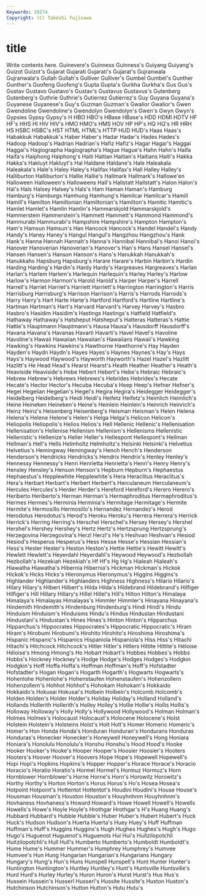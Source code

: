 ```yaml
---
Keywords: 19274 
Copyright: (C) Takeshi Fujisawa
---
```


# title

Write contents here.
Guinevere's
Guinness Guinness's Guiyang Guiyang's Guizot Guizot's Gujarat Gujarati Gujarati's Gujarat's
Gujranwala Gujranwala's Gullah Gullah's Gulliver Gulliver's Gumbel Gumbel's Gunther Gunther's
Guofeng Guofeng's Gupta Gupta's Gurkha Gurkha's Gus Gus's Gustav Gustavo
Gustavo's Gustav's Gustavus Gustavus's Gutenberg Gutenberg's Guthrie Guthrie's Gutierrez Gutierrez's
Guy Guyana Guyana's Guyanese Guyanese's Guy's Guzman Guzman's Gwalior Gwalior's
Gwen Gwendoline Gwendoline's Gwendolyn Gwendolyn's Gwen's Gwyn Gwyn's Gypsies Gypsy
Gypsy's H HBO HBO's HBase HBase's HDD HDMI HDTV HF
HF's HHS HI HIV HIV's HMO HMO's HMS HOV HP
HP's HQ HQ's HR HRH HS HSBC HSBC's HST HTML
HTML's HTTP HUD HUD's Haas Haas's Habakkuk Habakkuk's Haber Haber's
Hadar Hadar's Hades Hades's Hadoop Hadoop's Hadrian Hadrian's Hafiz Hafiz's
Hagar Hagar's Haggai Haggai's Hagiographa Hagiographa's Hague Hague's Hahn Hahn's
Haifa Haifa's Haiphong Haiphong's Haiti Haitian Haitian's Haitians Haiti's Hakka
Hakka's Hakluyt Hakluyt's Hal Haldane Haldane's Hale Haleakala Haleakala's Hale's
Haley Haley's Halifax Halifax's Hall Halley Halley's Halliburton Halliburton's Hallie
Hallie's Hallmark Hallmark's Hallowe'en Halloween Halloween's Halloweens Hall's Hallstatt Hallstatt's
Halon Halon's Hal's Hals Halsey Halsey's Hals's Ham Haman Haman's
Hamburg Hamburg's Hamburgs Hamhung Hamhung's Hamilcar Hamilcar's Hamill Hamill's Hamilton
Hamiltonian Hamiltonian's Hamilton's Hamitic Hamitic's Hamlet Hamlet's Hamlin Hamlin's Hammarskjold
Hammarskjold's Hammerstein Hammerstein's Hammett Hammett's Hammond Hammond's Hammurabi Hammurabi's Hampshire
Hampshire's Hampton Hampton's Ham's Hamsun Hamsun's Han Hancock Hancock's Handel
Handel's Handy Handy's Haney Haney's Hangul Hangul's Hangzhou Hangzhou's Hank
Hank's Hanna Hannah Hannah's Hanna's Hannibal Hannibal's Hanoi Hanoi's Hanover
Hanoverian Hanoverian's Hanover's Han's Hans Hansel Hansel's Hansen Hansen's Hanson
Hanson's Hans's Hanukkah Hanukkah's Hanukkahs Hapsburg Hapsburg's Harare Harare's Harbin
Harbin's Hardin Harding Harding's Hardin's Hardy Hardy's Hargreaves Hargreaves's Harlan
Harlan's Harlem Harlem's Harlequin Harlequin's Harley Harley's Harlow Harlow's Harmon
Harmon's Harold Harold's Harper Harper's Harrell Harrell's Harriet Harriet's Harriett
Harriett's Harrington Harrington's Harris Harrisburg Harrisburg's Harrison Harrison's Harris's Harrods
Harrods's Harry Harry's Hart Harte Harte's Hartford Hartford's Hartline Hartline's
Hartman Hartman's Hart's Harvard Harvard's Harvey Harvey's Hasbro Hasbro's Hasidim
Hasidim's Hastings Hastings's Hatfield Hatfield's Hathaway Hathaway's Hatsheput Hatsheput's Hatteras
Hatteras's Hattie Hattie's Hauptmann Hauptmann's Hausa Hausa's Hausdorff Hausdorff's Havana
Havana's Havanas Havarti Havarti's Havel Havel's Havoline Havoline's Hawaii Hawaiian
Hawaiian's Hawaiians Hawaii's Hawking Hawking's Hawkins Hawkins's Hawthorne Hawthorne's Hay
Hayden Hayden's Haydn Haydn's Hayes Hayes's Haynes Haynes's Hay's Hays
Hays's Haywood Haywood's Hayworth Hayworth's Hazel Hazel's Hazlitt Hazlitt's He
Head Head's Hearst Hearst's Heath Heather Heather's Heath's Heaviside Heaviside's
Hebe Hebert Hebert's Hebe's Hebraic Hebraic's Hebrew Hebrew's Hebrews Hebrews's
Hebrides Hebrides's Hecate Hecate's Hector Hector's Hecuba Hecuba's Heep Heep's
Hefner Hefner's Hegel Hegelian Hegelian's Hegel's Hegira Hegira's Heidegger Heidegger's
Heidelberg Heidelberg's Heidi Heidi's Heifetz Heifetz's Heimlich Heimlich's Heine Heineken
Heineken's Heine's Heinlein Heinlein's Heinrich Heinrich's Heinz Heinz's Heisenberg Heisenberg's
Heisman Heisman's Helen Helena Helena's Helene Helene's Helen's Helga Helga's
Helicon Helicon's Heliopolis Heliopolis's Helios Helios's Hell Hellenic Hellenic's Hellenisation
Hellenisation's Hellenise Hellenism Hellenism's Hellenisms Hellenistic Hellenistic's Hellenize's Heller Heller's
Hellespont Hellespont's Hellman Hellman's Hell's Hells Helmholtz Helmholtz's Helsinki Helsinki's
Helvetius Helvetius's Hemingway Hemingway's Hench Hench's Henderson Henderson's Hendricks Hendricks's
Hendrix Hendrix's Henley Henley's Hennessy Hennessy's Henri Henrietta Henrietta's Henri's
Henry Henry's Hensley Hensley's Henson Henson's Hepburn Hepburn's Hephaestus Hephaestus's
Hepplewhite Hepplewhite's Hera Heraclitus Heraclitus's Hera's Herbart Herbart's Herbert Herbert's
Herculaneum Herculaneum's Hercules Hercules's Herder Herder's Hereford Hereford's Herero Herero's
Heriberto Heriberto's Herman Herman's Hermaphroditus Hermaphroditus's Hermes Hermes's Herminia Herminia's
Hermitage Hermitage's Hermite Hermite's Hermosillo Hermosillo's Hernandez Hernandez's Herod Herodotus
Herodotus's Herod's Heroku Heroku's Herrera Herrera's Herrick Herrick's Herring Herring's
Herschel Herschel's Hersey Hersey's Hershel Hershel's Hershey Hershey's Hertz Hertz's
Hertzsprung Hertzsprung's Herzegovina Herzegovina's Herzl Herzl's He's Heshvan Heshvan's Hesiod
Hesiod's Hesperus Hesperus's Hess Hesse Hesse's Hessian Hessian's Hess's Hester
Hester's Heston Heston's Hettie Hettie's Hewitt Hewitt's Hewlett Hewlett's Heyerdahl
Heyerdahl's Heywood Heywood's Hezbollah Hezbollah's Hezekiah Hezekiah's Hf Hf's Hg
Hg's Hialeah Hialeah's Hiawatha Hiawatha's Hibernia Hibernia's Hickman Hickman's Hickok
Hickok's Hicks Hicks's Hieronymus Hieronymus's Higgins Higgins's Highlander Highlander's Highlanders
Highness Highness's Hilario Hilario's Hilary Hilary's Hilbert Hilbert's Hilda Hilda's
Hildebrand Hildebrand's Hilfiger Hilfiger's Hill Hillary Hillary's Hillel Hillel's Hill's
Hilton Hilton's Himalaya Himalaya's Himalayas Himalayas's Himmler Himmler's Hinayana Hinayana's
Hindemith Hindemith's Hindenburg Hindenburg's Hindi Hindi's Hindu Hinduism Hinduism's Hinduisms
Hindu's Hindus Hindustan Hindustani Hindustani's Hindustan's Hines Hines's Hinton Hinton's
Hipparchus Hipparchus's Hippocrates Hippocrates's Hippocratic Hippocratic's Hiram Hiram's Hirobumi Hirobumi's
Hirohito Hirohito's Hiroshima Hiroshima's Hispanic Hispanic's Hispanics Hispaniola Hispaniola's Hiss
Hiss's Hitachi Hitachi's Hitchcock Hitchcock's Hitler Hitler's Hitlers Hittite Hittite's
Héloise Héloise's Hmong Hmong's Ho Hobart Hobart's Hobbes Hobbes's Hobbs
Hobbs's Hockney Hockney's Hodge Hodge's Hodges Hodges's Hodgkin Hodgkin's Hoff
Hoffa Hoffa's Hoffman Hoffman's Hoff's Hofstadter Hofstadter's Hogan Hogan's Hogarth
Hogarth's Hogwarts Hogwarts's Hohenlohe Hohenlohe's Hohenstaufen Hohenstaufen's Hohenzollern Hohenzollern's Hohhot
Hohhot's Hohokam Hohokam's Hokkaido Hokkaido's Hokusai Hokusai's Holbein Holbein's Holcomb
Holcomb's Holden Holden's Holder Holder's Holiday Holiday's Holland Holland's Hollands
Hollerith Hollerith's Holley Holley's Hollie Hollie's Hollis Hollis's Holloway Holloway's
Holly Holly's Hollywood Hollywood's Holman Holman's Holmes Holmes's Holocaust Holocaust's
Holocene Holocene's Holst Holstein Holstein's Holsteins Holst's Holt Holt's Homer
Homeric Homeric's Homer's Hon Honda Honda's Honduran Honduran's Hondurans Honduras
Honduras's Honecker Honecker's Honeywell Honeywell's Hong Honiara Honiara's Honolulu Honolulu's
Honshu Honshu's Hood Hood's Hooke Hooker Hooker's Hooke's Hooper Hooper's
Hoosier Hoosier's Hooters Hooters's Hoover Hoover's Hoovers Hope Hope's Hopewell
Hopewell's Hopi Hopi's Hopkins Hopkins's Hopper Hopper's Horace Horace's Horacio
Horacio's Horatio Horatio's Hormel Hormel's Hormuz Hormuz's Horn Hornblower Hornblower's
Horne Horne's Horn's Horowitz Horowitz's Horthy Horthy's Horton Horton's Horus
Horus's Ho's Hosea Hosea's Hotpoint Hotpoint's Hottentot Hottentot's Houdini Houdini's
House House's Housman Housman's Houston Houston's Houyhnhnm Houyhnhnm's Hovhaness Hovhaness's
Howard Howard's Howe Howell Howell's Howells Howells's Howe's Hoyle Hoyle's
Hrothgar Hrothgar's H's Huang Huang's Hubbard Hubbard's Hubble Hubble's Huber
Huber's Hubert Hubert's Huck Huck's Hudson Hudson's Huerta Huerta's Huey
Huey's Huff Huffman Huffman's Huff's Huggins Huggins's Hugh Hughes Hughes's
Hugh's Hugo Hugo's Huguenot Huguenot's Huguenots Hui Hui's Huitzilopotchli Huitzilopotchli's
Hull Hull's Humberto Humberto's Humboldt Humboldt's Hume Hume's Hummer Hummer's
Humphrey Humphrey's Humvee Humvee's Hun Hung Hungarian Hungarian's Hungarians Hungary
Hungary's Hung's Hun's Huns Hunspell Hunspell's Hunt Hunter Hunter's Huntington
Huntington's Huntley Huntley's Hunt's Huntsville Huntsville's Hurd Hurd's Hurley Hurley's
Huron Huron's Hurst Hurst's Hus Hus's Hussein Hussein's Husserl Husserl's
Hussite Hussite's Huston Huston's Hutchinson Hutchinson's Hutton Hutton's Hutu Hutu's
